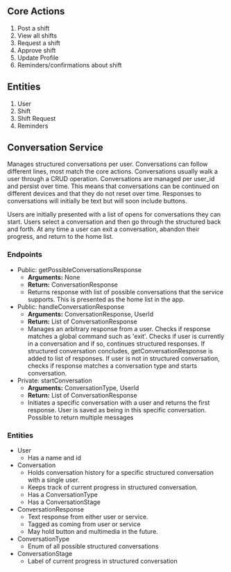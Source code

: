 ## Core Actions
1. Post a shift
2. View all shifts
3. Request a shift
4. Approve shift
5. Update Profile
6. Reminders/confirmations about shift

## Entities
1. User
2. Shift
3. Shift Request
4. Reminders

## Conversation Service
Manages structured conversations per user.
Conversations can follow different lines, most match the core actions.
Conversations usually walk a user through a CRUD operation.
Conversations are managed per user_id and persist over time.
This means that conversations can be continued on different devices and 
that they do not reset over time.
Responses to conversations will initially be text but will soon include buttons.

Users are initially presented with a list of opens for conversations they can start.
Users select a conversation and then go through the structured back and forth.
At any time a user can exit a conversation, abandon their progress, and return to the 
home list.

### Endpoints
- Public: getPossibleConversationsResponse
    - **Arguments:** None
    - **Return:** ConversationResponse 
    - Returns response with list of possible conversations that the service supports.
    This is presented as the home list in the app.
- Public: handleConversationResponse
    - **Arguments:** ConversationResponse, UserId
    - **Return:** List of ConversationResponse
    - Manages an arbitrary response from a user.
    Checks if response matches a global command such as 'exit'. 
    Checks if user is currently in a conversation and if so, continues structured responses.
    If structured conversation concludes, getConversationResponse is added to list of responses.
    If user is not in structured conversation, checks if response matches a 
    conversation type and starts conversation.
- Private: startConversation
    - **Arguments:** ConversationType, UserId
    - **Return:** List of ConversationResponse  
    - Initiates a specific conversation with a user and returns the first response.
    User is saved as being in this specific conversation. 
    Possible to return multiple messages

### Entities
- User
    - Has a name and id
- Conversation
    - Holds conversation history for a specific structured conversation with a single user.
    - Keeps track of current progress in structured conversation.
    - Has a ConversationType
    - Has a ConversationStage
- ConversationResponse
    - Text response from either user or service. 
    - Tagged as coming from user or service
    - May hold button and multimedia in the future.
- ConversationType
    - Enum of all possible structured conversations
- ConversationStage
    - Label of current progress in structured conversation
